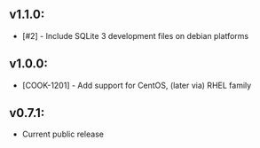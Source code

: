 ## v1.1.0:

* [#2] - Include SQLite 3 development files on debian platforms


## v1.0.0:

* [COOK-1201] - Add support for CentOS, (later via) RHEL family

## v0.7.1:

* Current public release
